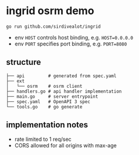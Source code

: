 # ingrid osrm demo

```
go run github.com/sirdivealot/ingrid
```

- env `HOST` controls host binding, e.g. `HOST=0.0.0.0`
- env `PORT` specifies port binding, e.g. `PORT=8080`

## structure

```
├── api         # generated from spec.yaml
├── ext
│   └── osrm    # osrm client
├── handlers.go # api handler implementation
├── main.go     # server entrypoint
├── spec.yaml   # OpenAPI 3 spec
└── tools.go    # go generate
```

## implementation notes

- rate limited to 1 req/sec
- CORS allowed for all origins with max-age
